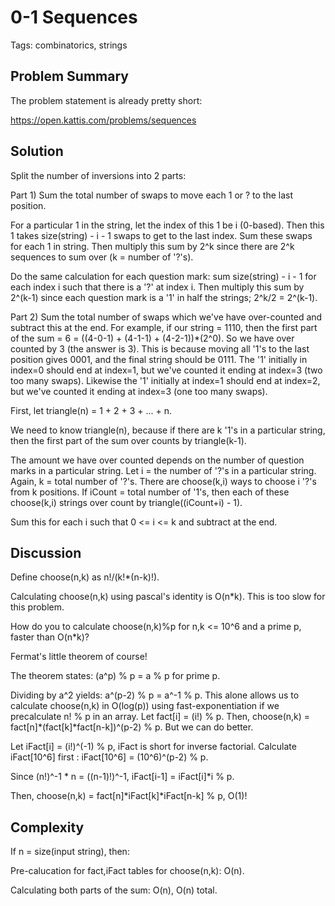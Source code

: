 # 0-1 Sequences

Tags: combinatorics, strings

## Problem Summary

The problem statement is already pretty short:

https://open.kattis.com/problems/sequences

## Solution

Split the number of inversions into 2 parts:

Part 1) Sum the total number of swaps to move each 1 or ? to the last position.

For a particular 1 in the string, let the index of this 1 be i (0-based). Then
this 1 takes size(string) - i - 1 swaps to get to the last index. Sum these
swaps for each 1 in string. Then multiply this sum by 2^k since there are 2^k
sequences to sum over (k = number of '?'s).

Do the same calculation for each question mark: sum size(string) - i - 1 for
each index i such that there is a '?' at index i. Then multiply this sum by
2^(k-1) since each question mark is a '1' in half the strings; 2^k/2 = 2^(k-1).

Part 2) Sum the total number of swaps which we've have over-counted and subtract
this at the end. For example, if our string = 1110, then the first part of the
sum = 6 = ((4-0-1) + (4-1-1) + (4-2-1))*(2^0). So we have over counted by 3 (the
answer is 3). This is because moving all '1's to the last position gives 0001,
and the final string should be 0111. The '1' initially in index=0 should end at
index=1, but we've counted it ending at index=3 (two too many swaps). Likewise
the '1' initially at index=1 should end at index=2, but we've counted it ending
at index=3 (one too many swaps).

First, let triangle(n) = 1 + 2 + 3 + ... + n.

We need to know triangle(n), because if there are k '1's in a particular string,
then the first part of the sum over counts by triangle(k-1).

The amount we have over counted depends on the number of question marks in a
particular string. Let i = the number of '?'s in a particular string. Again, k =
total number of '?'s. There are choose(k,i) ways to choose i '?'s from k
positions. If iCount = total number of '1's, then each of these choose(k,i)
strings over count by triangle((iCount+i) - 1).

Sum this for each i such that 0 <= i <= k and subtract at the end.

## Discussion

Define choose(n,k) as n!/(k!\*(n-k)!).

Calculating choose(n,k) using pascal's identity is O(n\*k). This is too slow for
this problem.

How do you to calculate choose(n,k)%p for n,k <= 10^6 and a prime p, faster than
O(n\*k)?

Fermat's little theorem of course!

The theorem states: (a^p) % p = a % p for prime p.

Dividing by a^2 yields: a^(p-2) % p = a^-1 % p. This alone allows us to
calculate choose(n,k) in O(log(p)) using fast-exponentiation if we precalculate
n! % p in an array. Let fact[i] = (i!) % p. Then, choose(n,k) =
fact[n]\*(fact[k]\*fact[n-k])^(p-2) % p. But we can do better.

Let iFact[i] = (i!)^(-1) % p, iFact is short for inverse factorial. Calculate
iFact[10^6] first : iFact[10^6] = (10^6)^(p-2) % p.

Since (n!)^-1 \* n = ((n-1)!)^-1, iFact[i-1] = iFact[i]\*i % p.

Then, choose(n,k) = fact[n]\*iFact[k]\*iFact[n-k] % p, O(1)!

## Complexity

If n = size(input string), then:

Pre-calucation for fact,iFact tables for choose(n,k): O(n).

Calculating both parts of the sum: O(n), O(n) total.
